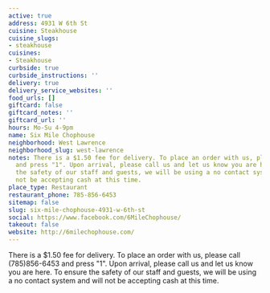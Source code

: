 ```yaml
---
active: true
address: 4931 W 6th St
cuisine: Steakhouse
cuisine_slugs:
- steakhouse
cuisines:
- Steakhouse
curbside: true
curbside_instructions: ''
delivery: true
delivery_service_websites: ''
food_urls: []
giftcard: false
giftcard_notes: ''
giftcard_url: ''
hours: Mo-Su 4-9pm
name: Six Mile Chophouse
neighborhood: West Lawrence
neighborhood_slug: west-lawrence
notes: There is a $1.50 fee for delivery. To place an order with us, please call (785)856-6453
  and press "1". Upon arrival, please call us and let us know you are here. To ensure
  the safety of our staff and guests, we will be using a no contact system and will
  not be accepting cash at this time.
place_type: Restaurant
restaurant_phone: 785-856-6453
sitemap: false
slug: six-mile-chophouse-4931-w-6th-st
social: https://www.facebook.com/6MileChophouse/
takeout: false
website: http://6milechophouse.com/
---
```


There is a $1.50 fee for delivery. To place an order with us, please call (785)856-6453 and press "1". Upon arrival, please call us and let us know you are here. To ensure the safety of our staff and guests, we will be using a no contact system and will not be accepting cash at this time.